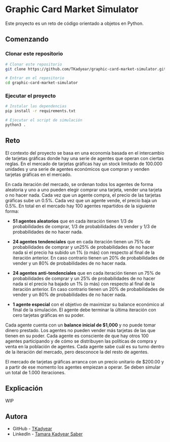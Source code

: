 # Graphic Card Market Simulator
Este proyecto es un reto de código orientado a objetos en Python. 

## Comenzando

### Clonar este repositorio

```bash
# Clonar este repositorio
git clone https://github.com/TKadyear/graphic-card-market-simulator.git

# Entrar en el repositorio
cd graphic-card-market-simulator
```

### Ejecutar el proyecto

```bash
# Instalar las dependencias
pip install -r requirements.txt

# Ejecutar el script de simulación
python3 .
```

## Reto
El contexto del proyecto se basa en una economía basada en el intercambio de tarjetas gráficas donde hay una serie de agentes que operan con ciertas reglas.
En el mercado de tarjetas gráficas hay un stock limitado de 100.000 unidades y una serie de agentes económicos que compran y venden tarjetas gráficas en el mercado.

En cada iteración del mercado, se ordenan todos los agentes de forma aleatoria y uno a uno pueden elegir comprar una tarjeta, vender una tarjeta o no hacer nada. Cada vez que un agente compra, el precio de las tarjetas gráficas sube un 0.5%. Cada vez que un agente vende, el precio baja un 0.5%. En total en el mercado hay 100 agentes repartidos de la siguiente forma:

- **51 agentes aleatorios** que en cada iteración tienen 1/3 de probabilidades de comprar, 1/3 de probabilidades de vender y 1/3 de probabilidades de no hacer nada.

- **24 agentes tendenciales** que en cada iteración tienen un 75% de probabilidades de comprar y un25% de probabilidades de no hacer nada si el precio ha subido un 1% (o más) con respecto al final de la iteración anterior. En caso contrario tienen un 20% de probabilidades de vender y un 80% de probabilidades de no hacer nada.

- **24 agentes anti-tendenciales** que en cada iteración tienen un 75% de probabilidades de comprar y un 25% de probabilidades de no hacer nada si el precio ha bajado un 1% (o más) con respecto al final de la iteración anterior. En caso contrario tienen un 20% de probabilidades de vender y un 80% de probabilidades de no hacer nada.
- **1 agente especial** con el objetivo de maximizar su balance económico al final
de la simulación. El agente debe terminar la última iteración con cero tarjetas gráficas en su poder.

Cada agente cuenta con un **balance inicial de $1,000** y no puede tomar dinero prestado. Los agentes no pueden vender más tarjetas de las que tienen en su poder. Cada agente es consciente de que hay otros 100 agentes participando y de cómo se distribuyen las políticas de compra y venta en la población de agentes. Cada agente sabe cuál es su turno dentro de la iteración del mercado, pero desconoce la del
resto de agentes.

El mercado de tarjetas gráficas arranca con un precio unitario de $200.00 y a partir de ese momento los
agentes empiezan a operar. Se deben simular un total de 1.000 iteraciones.
## Explicación

WIP 

## Autora

* GitHub - [TKadyear](https://github.com/TKadyear)
* LinkedIn - [Tamara Kadyear Saber](https://www.linkedin.com/in/tamara-kadyear-saber/)